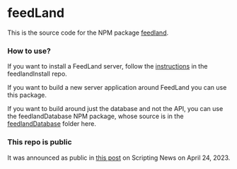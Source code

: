 # feedLand

This is the source code for the NPM package <a href="https://www.npmjs.com/package/feedland?activeTab=readme">feedland</a>. 

### How to use?

If you want to install a FeedLand server, follow the <a href="https://github.com/scripting/feedlandInstall/blob/main/docs/setup.md">instructions</a> in the feedlandInstall repo.

If you want to build a new server application around FeedLand you can use this package. 

If you want to build around just the database and not the API, you can use the feedlandDatabase NPM package, whose source is in the <a href="https://github.com/scripting/feedland/tree/main/database">feedlandDatabase</a> folder here. 

### This repo is public

It was announced as public in <a href="http://scripting.com/2023/04/24/151114.html">this post</a> on Scripting News on April 24, 2023. 

